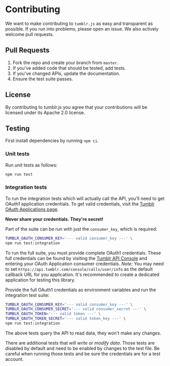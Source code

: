 # Contributing

We want to make contributing to `tumblr.js` as easy and transparent as possible. If you run into
problems, please open an issue. We also actively welcome pull requests.

## Pull Requests

1. Fork the repo and create your branch from `master`.
2. If you've added code that should be tested, add tests.
3. If you've changed APIs, update the documentation.
4. Ensure the test suite passes.

## License

By contributing to tumblr.js you agree that your contributions will be licensed under its Apache 2.0
license.

## Testing

First install dependencies by running `npm ci`.

### Unit tests

Run unit tests as follows:

```sh
npm run test
```

### Integration tests

To run the integration tests which will actually call the API, you'll need to get OAuth1 application
credentials. To get valid credentials, visit the
[Tumblr OAuth Applications page](https://www.tumblr.com/oauth/apps).

**Never share your credentials. They're secret!**

Part of the suite can be run with just the `consumer_key`, which is required:

```sh
TUMBLR_OAUTH_CONSUMER_KEY='--- valid consumer_key ---' \
npm run test:integration
```

To run the full suite, you must provide complete OAuth1 credentials. These full credentials can be
found by visiting the [Tumblr API Console](https://api.tumblr.com/console/calls/user/info) and
entering your OAuth Application consumer credentials. _Note:_ You may need to set
`https://api.tumblr.com/console/calls/user/info` as the default callback URL for you application.
It's recommended to create a dedicated application for testing this library.

Provide the full OAuth1 credentials as environment variables and run the integration test suite:

```sh
TUMBLR_OAUTH_CONSUMER_KEY='--- valid consumer_key ---' \
TUMBLR_OAUTH_CONSUMER_SECRET='--- valid consumer_secret ---' \
TUMBLR_OAUTH_TOKEN='--- valid token ---' \
TUMBLR_OAUTH_TOKEN_SECRET='--- valid token_key ---' \
npm run test:integration
```

The above tests query the API to read data, they won't make any changes.

There are additional tests that _will write or modify data_. Those tests are disabled by default and
need to be enabled by changes to the test file. Be careful when running those tests and be sure the
credentials are for a test account.
